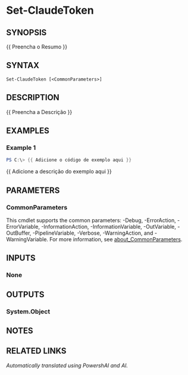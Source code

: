 ﻿---
external help file: powershai-help.xml
Module Name: powershai
online version:
schema: 2.0.0
---

# Set-ClaudeToken

## SYNOPSIS
{{ Preencha o Resumo }}

## SYNTAX

```
Set-ClaudeToken [<CommonParameters>]
```

## DESCRIPTION
{{ Preencha a Descrição }}

## EXAMPLES

### Example 1
```powershell
PS C:\> {{ Adicione o código de exemplo aqui }}
```

{{ Adicione a descrição do exemplo aqui }}

## PARAMETERS

### CommonParameters
This cmdlet supports the common parameters: -Debug, -ErrorAction, -ErrorVariable, -InformationAction, -InformationVariable, -OutVariable, -OutBuffer, -PipelineVariable, -Verbose, -WarningAction, and -WarningVariable. For more information, see [about_CommonParameters](http://go.microsoft.com/fwlink/?LinkID=113216).

## INPUTS

### None

## OUTPUTS

### System.Object
## NOTES

## RELATED LINKS



_Automatically translated using PowershAI and AI._
